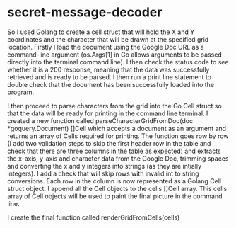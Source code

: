 # secret-message-decoder

So I used Golang to create a cell struct that will hold the X and Y coordinates and the character that will be drawn at the specified grid location. Firstly I load the document using the Google Doc URL as a command-line argument (os.Args[1] in Go allows arguments to be passed directly into the terminal command line). I then check the status code to see whether it is a 200 response, meaning that the data was successfully retrieved and is ready to be parsed. I then run a print line statement to double check that the document has been successfully loaded into the program. 

I then proceed to parse characters from the grid into the Go Cell struct so that the data will be ready for printing in the command line terminal. I created a new function called parseCharacterGridFromDoc(doc *goquery.Document) []Cell which accepts a document as an argument and returns an array of Cells required for printing. The function goes row by row (I add two validation steps to skip the first header row in the table and check that there are three columns in the table as expected) and extracts the x-axis, y-axis and character data from the Google Doc, trimming spaces and converting the x and y integers into strings (as they are intially integers). I add a check that will skip rows with invalid int to string conversions. Each row in the column is now represented as a Golang Cell struct object. I append all the Cell objects to the cells []Cell array. This cells array of Cell objects will be used to paint the final picture in the command line.

I create the final function called renderGridFromCells(cells) 